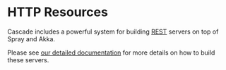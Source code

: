 # HTTP Resources
Cascade includes a powerful system for building
[REST](http://en.wikipedia.org/wiki/Representational_state_transfer) servers
on top of Spray and Akka.

Please see [our detailed documentation](/doc/HTTP_RESOURCE.md) for more
details on how to build these servers.
